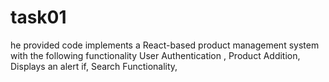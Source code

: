 # task01
he provided code implements a React-based product management system with the following functionality User Authentication , Product Addition, Displays an alert if, Search Functionality,
